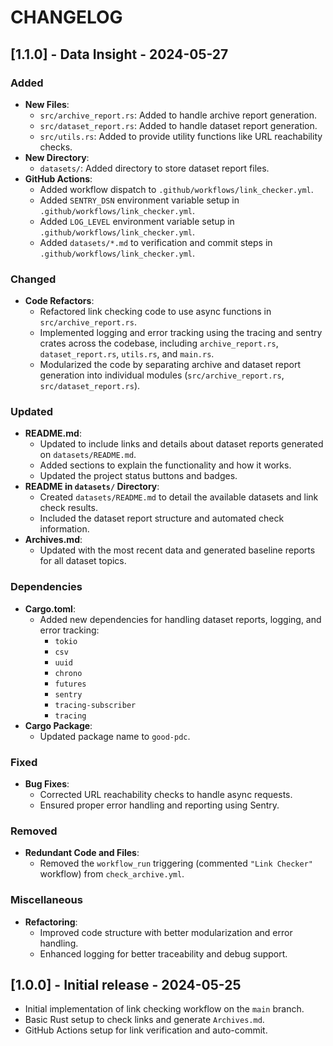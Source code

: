 # CHANGELOG

## [1.1.0] - Data Insight - 2024-05-27

### Added
- **New Files**:
  - `src/archive_report.rs`: Added to handle archive report generation.
  - `src/dataset_report.rs`: Added to handle dataset report generation.
  - `src/utils.rs`: Added to provide utility functions like URL reachability checks.
- **New Directory**:
  - `datasets/`: Added directory to store dataset report files.
- **GitHub Actions**:
  - Added workflow dispatch to `.github/workflows/link_checker.yml`.
  - Added `SENTRY_DSN` environment variable setup in `.github/workflows/link_checker.yml`.
  - Added `LOG_LEVEL` environment variable setup in `.github/workflows/link_checker.yml`.
  - Added `datasets/*.md` to verification and commit steps in `.github/workflows/link_checker.yml`.

### Changed
- **Code Refactors**:
  - Refactored link checking code to use async functions in `src/archive_report.rs`.
  - Implemented logging and error tracking using the tracing and sentry crates across the codebase, including `archive_report.rs`, `dataset_report.rs`, `utils.rs`, and `main.rs`.
  - Modularized the code by separating archive and dataset report generation into individual modules (`src/archive_report.rs`, `src/dataset_report.rs`).

### Updated
- **README.md**:
  - Updated to include links and details about dataset reports generated on `datasets/README.md`.
  - Added sections to explain the functionality and how it works.
  - Updated the project status buttons and badges.
- **README in `datasets/` Directory**:
  - Created `datasets/README.md` to detail the available datasets and link check results.
  - Included the dataset report structure and automated check information.
- **Archives.md**:
  - Updated with the most recent data and generated baseline reports for all dataset topics.

### Dependencies
- **Cargo.toml**:
  - Added new dependencies for handling dataset reports, logging, and error tracking:
    - `tokio`
    - `csv`
    - `uuid`
    - `chrono`
    - `futures`
    - `sentry`
    - `tracing-subscriber`
    - `tracing`
- **Cargo Package**:
  - Updated package name to `good-pdc`.

### Fixed
- **Bug Fixes**:
  - Corrected URL reachability checks to handle async requests.
  - Ensured proper error handling and reporting using Sentry.

### Removed
- **Redundant Code and Files**:
  - Removed the `workflow_run` triggering (commented `"Link Checker"` workflow) from `check_archive.yml`.

### Miscellaneous
- **Refactoring**:
  - Improved code structure with better modularization and error handling.
  - Enhanced logging for better traceability and debug support.

## [1.0.0] - Initial release - 2024-05-25
- Initial implementation of link checking workflow on the `main` branch.
- Basic Rust setup to check links and generate `Archives.md`.
- GitHub Actions setup for link verification and auto-commit.
